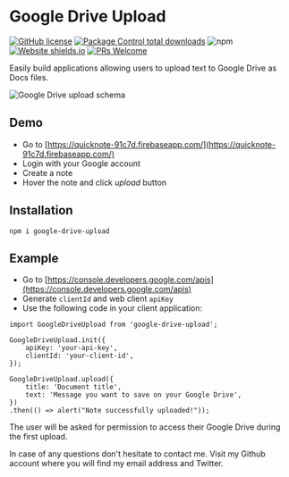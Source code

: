 # Google Drive Upload

[![GitHub license](https://img.shields.io/github/license/frycz/google-drive-upload.svg)](https://github.com/frycz/google-drive-upload/blob/master/LICENSE.md)
[![Package Control total downloads](https://img.shields.io/npm/dt/google-drive-upload.svg)](https://www.npmjs.com/package/google-drive-upload)
![npm](https://img.shields.io/npm/v/google-drive-upload)
[![Website shields.io](https://img.shields.io/website-up-down-green-red/https/frycz.github.io/google-drive-upload.svg)](https://frycz.github.io/google-drive-upload/)
[![PRs Welcome](https://img.shields.io/badge/PRs-welcome-green.svg?style=flat)](https://github.com/frycz/google-drive-upload/pulls)

Easily build applications allowing users to upload text to Google Drive as Docs files.

![Google Drive upload schema](https://developers.google.com/drive/images/drive-intro.png)

## Demo

- Go to [https://quicknote-91c7d.firebaseapp.com/](https://quicknote-91c7d.firebaseapp.com/)
- Login with your Google account
- Create a note
- Hover the note and click _upload_ button

## Installation

```
npm i google-drive-upload
```

## Example

- Go to [https://console.developers.google.com/apis](https://console.developers.google.com/apis)
- Generate `clientId` and web client `apiKey`
- Use the following code in your client application:

```
import GoogleDriveUpload from 'google-drive-upload';

GoogleDriveUpload.init({
    apiKey: 'your-api-key',
    clientId: 'your-client-id',
});

GoogleDriveUpload.upload({
    title: 'Document title',
    text: 'Message you want to save on your Google Drive',
})
.then(() => alert("Note successfully uploaded!"));
```

The user will be asked for permission to access their Google Drive during the first upload.

In case of any questions don't hesitate to contact me. Visit my Github account where you will find my email address and Twitter.